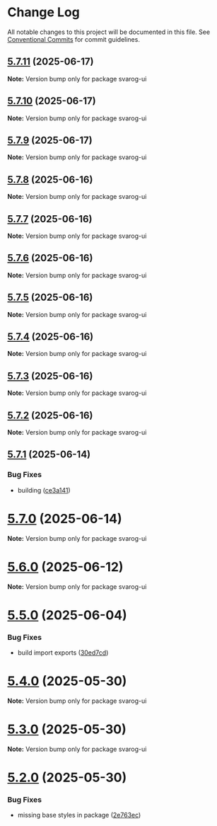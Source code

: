 # Change Log

All notable changes to this project will be documented in this file.
See [Conventional Commits](https://conventionalcommits.org) for commit guidelines.

## [5.7.11](https://github.com/baaaaaaaaasowenyaaaaaaamamabeatsebaaah/svarog/compare/svarog-ui@5.7.10...svarog-ui@5.7.11) (2025-06-17)

**Note:** Version bump only for package svarog-ui

## [5.7.10](https://github.com/baaaaaaaaasowenyaaaaaaamamabeatsebaaah/svarog/compare/svarog-ui@5.7.9...svarog-ui@5.7.10) (2025-06-17)

**Note:** Version bump only for package svarog-ui

## [5.7.9](https://github.com/baaaaaaaaasowenyaaaaaaamamabeatsebaaah/svarog/compare/svarog-ui@5.7.8...svarog-ui@5.7.9) (2025-06-17)

**Note:** Version bump only for package svarog-ui

## [5.7.8](https://github.com/baaaaaaaaasowenyaaaaaaamamabeatsebaaah/svarog/compare/svarog-ui@5.7.7...svarog-ui@5.7.8) (2025-06-16)

**Note:** Version bump only for package svarog-ui

## [5.7.7](https://github.com/baaaaaaaaasowenyaaaaaaamamabeatsebaaah/svarog/compare/svarog-ui@5.7.6...svarog-ui@5.7.7) (2025-06-16)

**Note:** Version bump only for package svarog-ui

## [5.7.6](https://github.com/baaaaaaaaasowenyaaaaaaamamabeatsebaaah/svarog/compare/svarog-ui@5.7.5...svarog-ui@5.7.6) (2025-06-16)

**Note:** Version bump only for package svarog-ui

## [5.7.5](https://github.com/baaaaaaaaasowenyaaaaaaamamabeatsebaaah/svarog/compare/svarog-ui@5.7.4...svarog-ui@5.7.5) (2025-06-16)

**Note:** Version bump only for package svarog-ui

## [5.7.4](https://github.com/baaaaaaaaasowenyaaaaaaamamabeatsebaaah/svarog/compare/svarog-ui@5.7.3...svarog-ui@5.7.4) (2025-06-16)

**Note:** Version bump only for package svarog-ui

## [5.7.3](https://github.com/baaaaaaaaasowenyaaaaaaamamabeatsebaaah/svarog/compare/svarog-ui@5.7.2...svarog-ui@5.7.3) (2025-06-16)

**Note:** Version bump only for package svarog-ui

## [5.7.2](https://github.com/baaaaaaaaasowenyaaaaaaamamabeatsebaaah/svarog/compare/svarog-ui@5.7.1...svarog-ui@5.7.2) (2025-06-16)

**Note:** Version bump only for package svarog-ui

## [5.7.1](https://github.com/baaaaaaaaasowenyaaaaaaamamabeatsebaaah/svarog/compare/svarog-ui@5.7.0...svarog-ui@5.7.1) (2025-06-14)

### Bug Fixes

- building ([ce3a141](https://github.com/baaaaaaaaasowenyaaaaaaamamabeatsebaaah/svarog/commit/ce3a141088b2115b1f81adf176264b5320669bde))

# [5.7.0](https://github.com/baaaaaaaaasowenyaaaaaaamamabeatsebaaah/svarog/compare/svarog-ui@5.6.0...svarog-ui@5.7.0) (2025-06-14)

**Note:** Version bump only for package svarog-ui

# [5.6.0](https://github.com/baaaaaaaaasowenyaaaaaaamamabeatsebaaah/svarog/compare/svarog-ui@5.5.0...svarog-ui@5.6.0) (2025-06-12)

**Note:** Version bump only for package svarog-ui

# [5.5.0](https://github.com/baaaaaaaaasowenyaaaaaaamamabeatsebaaah/svarog/compare/svarog-ui@5.4.0...svarog-ui@5.5.0) (2025-06-04)

### Bug Fixes

- build import exports ([30ed7cd](https://github.com/baaaaaaaaasowenyaaaaaaamamabeatsebaaah/svarog/commit/30ed7cd0d641e285155dae0fdb02b74ae97e4e45))

# [5.4.0](https://github.com/baaaaaaaaasowenyaaaaaaamamabeatsebaaah/svarog/compare/svarog-ui@5.3.0...svarog-ui@5.4.0) (2025-05-30)

**Note:** Version bump only for package svarog-ui

# [5.3.0](https://github.com/baaaaaaaaasowenyaaaaaaamamabeatsebaaah/svarog/compare/svarog-ui@5.2.0...svarog-ui@5.3.0) (2025-05-30)

**Note:** Version bump only for package svarog-ui

# [5.2.0](https://github.com/baaaaaaaaasowenyaaaaaaamamabeatsebaaah/svarog/compare/svarog-ui@5.1.0...svarog-ui@5.2.0) (2025-05-30)

### Bug Fixes

- missing base styles in package ([2e763ec](https://github.com/baaaaaaaaasowenyaaaaaaamamabeatsebaaah/svarog/commit/2e763ecf922b25935be4dc96084f2fbad58014b2))
